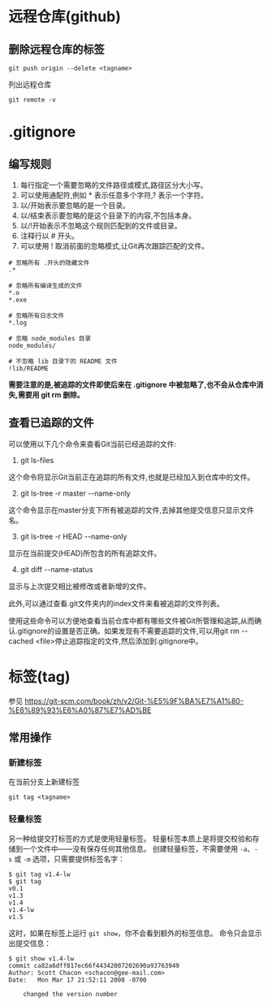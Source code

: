 
# 远程仓库(github)

## 删除远程仓库的标签

```
git push origin --delete <tagname>
```

列出远程仓库

```
git remote -v
```
# .gitignore

## 编写规则

1. 每行指定一个需要忽略的文件路径或模式,路径区分大小写。
2. 可以使用通配符,例如 * 表示任意多个字符,? 表示一个字符。
3. 以/开始表示要忽略的是一个目录。
4. 以/结束表示要忽略的是这个目录下的内容,不包括本身。
5. 以/!开始表示不忽略这个规则匹配到的文件或目录。
6. 注释行以 # 开头。
7. 可以使用 ! 取消前面的忽略模式,让Git再次跟踪匹配的文件。

```
# 忽略所有 .开头的隐藏文件
.*

# 忽略所有编译生成的文件
*.o
*.exe

# 忽略所有日志文件
*.log

# 忽略 node_modules 目录
node_modules/

# 不忽略 lib 目录下的 README 文件
!lib/README
```

**需要注意的是,被追踪的文件即使后来在 .gitignore 中被忽略了,也不会从仓库中消失,需要用 git rm 删除。**

## 查看已追踪的文件

可以使用以下几个命令来查看Git当前已经追踪的文件:

1. git ls-files

这个命令将显示Git当前正在追踪的所有文件,也就是已经加入到仓库中的文件。

2. git ls-tree -r master --name-only

这个命令显示在master分支下所有被追踪的文件,去掉其他提交信息只显示文件名。

3. git ls-tree -r HEAD --name-only

显示在当前提交(HEAD)所包含的所有追踪文件。

4. git diff --name-status

显示与上次提交相比被修改或者新增的文件。

此外,可以通过查看.git文件夹内的index文件来看被追踪的文件列表。

使用这些命令可以方便地查看当前仓库中都有哪些文件被Git所管理和追踪,从而确认.gitignore的设置是否正确。如果发现有不需要追踪的文件,可以用git rm --cached \<file\>停止追踪指定的文件,然后添加到.gitignore中。

# 标签(tag) 

参见 https://git-scm.com/book/zh/v2/Git-%E5%9F%BA%E7%A1%80-%E6%89%93%E6%A0%87%E7%AD%BE

## 常用操作
### 新建标签

在当前分支上新建标签

```
git tag <tagname>
```

### 轻量标签

另一种给提交打标签的方式是使用轻量标签。 轻量标签本质上是将提交校验和存储到一个文件中——没有保存任何其他信息。 创建轻量标签，不需要使用 `-a`、`-s` 或 `-m` 选项，只需要提供标签名字：

```console
$ git tag v1.4-lw
$ git tag
v0.1
v1.3
v1.4
v1.4-lw
v1.5
```

这时，如果在标签上运行 `git show`，你不会看到额外的标签信息。 命令只会显示出提交信息：

```console
$ git show v1.4-lw
commit ca82a6dff817ec66f44342007202690a93763949
Author: Scott Chacon <schacon@gee-mail.com>
Date:   Mon Mar 17 21:52:11 2008 -0700

    changed the version number
```